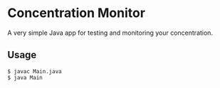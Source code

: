 # Concentration Monitor

A very simple Java app for testing and monitoring your concentration.

## Usage

```
$ javac Main.java
$ java Main
```

<!-- EOF -->
